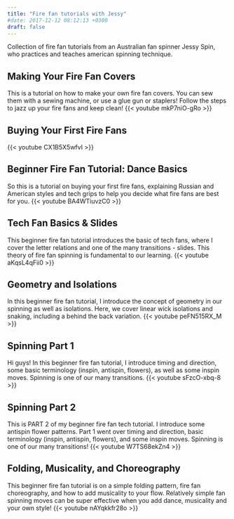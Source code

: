 ```yaml
---
title: "Fire fan tutorials with Jessy"
#date: 2017-12-12 08:12:13 +0300
draft: false
---
```

Collection of fire fan tutorials from an Australian fan spinner Jessy Spin, who practices and teaches american spinning technique.

## Making Your Fire Fan Covers
This is a tutorial on how to make your own fire fan covers. You can sew them with a sewing machine, or use a glue gun or staplers! Follow the steps to jazz up your fire fans and keep clean!
{{< youtube mkP7niO-gRo >}}

## Buying Your First Fire Fans
{{< youtube  CX1B5X5wfvI >}}

## Beginner Fire Fan Tutorial: Dance Basics
So this is a tutorial on buying your first fire fans, explaining Russian and American styles and tech grips to help you decide what fire fans are best for you.
{{< youtube BA4WTiuvzC0 >}}

## Tech Fan Basics & Slides
This beginner fire fan tutorial introduces the basic of tech fans, where I cover the letter relations and one of the many transitions - slides. This theory of fire fan spinning is fundamental to our learning.
{{< youtube aKqsL4qFii0 >}}

## Geometry and Isolations
In this beginner fire fan tutorial, I introduce the concept of geometry in our spinning as well as isolations. Here, we cover linear wick isolations and snaking, including a behind the back variation.
{{< youtube peFN515RX_M >}}

## Spinning Part 1
Hi guys! In this beginner fire fan tutorial, I introduce timing and direction, some basic terminology (inspin, antispin, flowers), as well as some inspin moves. Spinning is one of our many transitions.
{{< youtube sFzcO-xbq-8 >}}

## Spinning Part 2
This is PART 2 of my beginner fire fan tech tutorial. I introduce some antispin flower patterns. Part 1 went over timing and direction, basic terminology (inspin, antispin, flowers), and some inspin moves. Spinning is one of our many transitions!
{{< youtube W7TS68ekZn4 >}}

## Folding, Musicality, and Choreography
This beginner fire fan tutorial is on a simple folding pattern, fire fan choreography, and how to add musicality to your flow. Relatively simple fan spinning moves can be super effective when you add dance, musicality and your own style!
{{< youtube nAYqkkfr28o >}}
